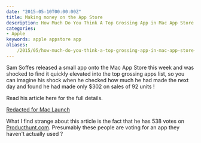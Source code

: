 ```yaml
---
date: "2015-05-10T00:00:00Z"
title: Making money on the App Store
description: How Much Do You Think A Top Grossing App in Mac App Store Makes Its Author ?
categories:
- Apple
keywords: apple appstore app 
aliases:
    /2015/05/how-much-do-you-think-a-top-grossing-app-in-mac-app-store-makes-its-author/
---
```

Sam Soffes released a small app onto the Mac App Store this week and was shocked to find it quickly elevated into the top grossing apps list, so you can imagine his shock when he checked how much he had made the next day and found he had made only $302 on sales of 92 units !

Read his article here for the full details.

[Redacted for Mac Launch](http://blog.soff.es/redacted-for-mac-launch/)

What I find strange about this article is the fact that he has 538 votes on 
[Producthunt.com](http://www.producthunt.com/posts/redacted-2). Presumably these people are voting for an app they haven't actually used ?